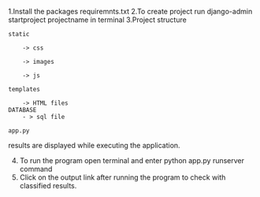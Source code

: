 1.Install the packages requiremnts.txt
2.To create project run django-admin startproject projectname in terminal
3.Project structure

	static

		-> css

		-> images

		-> js

	templates

		-> HTML files
	DATABASE
		- > sql file

	app.py
	
	


results are displayed while executing the application.

4. To run the program open terminal and enter python app.py runserver command 
5. Click on the output link after running the program to check with classified results.
